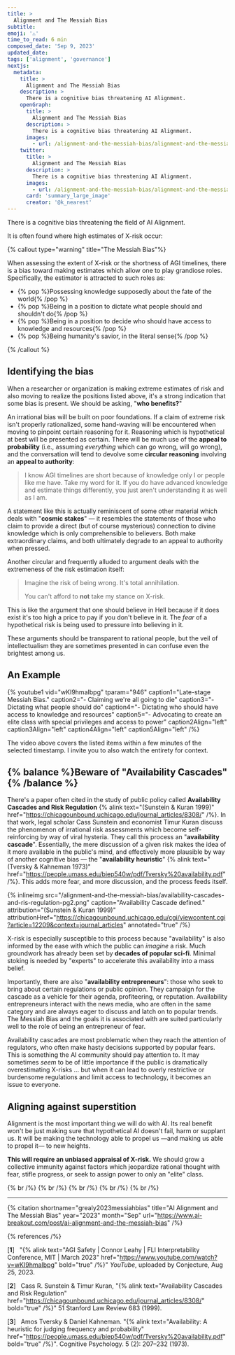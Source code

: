 ```yaml
---
title: >
  Alignment and The Messiah Bias
subtitle:
emoji: '⚠️'
time_to_read: 6 min
composed_date: 'Sep 9, 2023'
updated_date:
tags: ['alignment', 'governance']
nextjs:
  metadata:
    title: >
      Alignment and The Messiah Bias
    description: >
      There is a cognitive bias threatening AI Alignment.
    openGraph:
      title: >
        Alignment and The Messiah Bias
      description: >
        There is a cognitive bias threatening AI Alignment.
      images:
        - url: /alignment-and-the-messiah-bias/alignment-and-the-messiah-bias.png
    twitter:
      title: >
        Alignment and The Messiah Bias
      description: >
        There is a cognitive bias threatening AI Alignment.
      images:
        - url: /alignment-and-the-messiah-bias/alignment-and-the-messiah-bias.png
      card: 'summary_large_image'
      creator: '@k_nearest'
---
```


<!-- ## Biased Risk Estimations -->

There is a cognitive bias threatening the field of AI Alignment.

<!-- It is recognizable often by the **high estimations of X-risk** it produces. -->

It is often found where high estimates of X-risk occur:

<!-- It's caused by an attraction toward emotionally gratifying self-images: -->

<!-- It's caused by an attraction toward gratifying roles: -->

{% callout type="warning" title="The Messiah Bias"%}

When assessing the extent of X-risk or the shortness of AGI timelines, there is a bias toward making estimates which allow one to play grandiose roles. Specifically, the estimator is attracted to such roles as:

- {% pop %}Possessing knowledge supposedly about the fate of the world{% /pop %}
- {% pop %}Being in a position to dictate what people should and shouldn't do{% /pop %}
- {% pop %}Being in a position to decide who should have access to knowledge and resources{% /pop %}
- {% pop %}Being humanity's savior, in the literal sense{% /pop %}

{% /callout %}

## Identifying the bias

When a researcher or organization is making extreme estimates of risk and also moving to realize the positions listed above, it's a strong indication that some bias is present. We should be asking, "**who benefits?**"

An irrational bias will be built on poor foundations. If a claim of extreme risk isn't properly rationalized, some hand-waving will be encountered when moving to pinpoint certain reasoning for it. Reasoning which is hypothetical at best will be presented as certain. There will be much use of the **appeal to probability** (i.e., assuming _everything_ which can go wrong, will go wrong), and the conversation will tend to devolve some **circular reasoning** involving an **appeal to authority**:

> I know AGI timelines are short because of knowledge only I or people like me have. Take my word for it.
> If you do have advanced knowledge and estimate things differently, you just aren't understanding it as well as I am.

A statement like this is actually reminiscent of some other material which deals with "**cosmic stakes**" &#8212; it resembles the statements of those who claim to provide a direct (but of course mysterious) connection to divine knowledge which is only comprehensible to believers. Both make extraordinary claims, and both ultimately degrade to an appeal to authority when pressed.

Another circular and frequently alluded to argument deals with the extremeness of the risk estimation itself:

> Imagine the risk of being wrong. It's total annihilation.
>
> You can't afford to **not** take my stance on X-risk.

This is like the argument that one should believe in Hell because if it does exist it's too high a price to pay if you don't believe in it. The _fear_ of a hypothetical risk is being used to pressure into believing in it.

These arguments should be transparent to rational people, but the veil of intellectualism they are sometimes presented in can confuse even the brightest among us.

## An Example

{% youtube1 vid="wKI9hmaIbpg" tparam="946"
caption1="Late-stage Messiah Bias."
caption2="- Claiming we're all going to die"
caption3="- Dictating what people should do"
caption4="- Dictating who should have access to knowledge and resources"
caption5="- Advocating to create an elite class with special privileges and access to power"
caption2Align="left"
caption3Align="left"
caption4Align="left"
caption5Align="left"
/%}

The video above covers the listed items within a few minutes of the selected timestamp. I invite you to also watch the entirety for context.

## {% balance %}Beware of "Availability Cascades" {% /balance %}

There's a paper often cited in the study of public policy called **Availability Cascades and Risk Regulation** {% alink text="(Sunstein & Kuran 1999)" href="https://chicagounbound.uchicago.edu/journal_articles/8308/" /%}. In that work, legal scholar Cass Sunstein and economist Timur Kuran discuss the phenomenon of irrational risk assessments which become self-reinforcing by way of viral hysteria. They call this process an "**availability cascade**". Essentially, the mere discussion of a given risk makes the idea of it more available in the public's mind, and effectively more plausible by way of another cognitive bias &#8212; the "**availability heuristic**" {% alink text="(Tversky & Kahneman 1973)" href="https://people.umass.edu/biep540w/pdf/Tversky%20availability.pdf" /%}. This adds more fear, and more discussion, and the process feeds itself.

{% inlineimg src="/alignment-and-the-messiah-bias/availability-cascades-and-ris-regulation-pg2.png" caption="Availability Cascade defined." attribution="(Sunstein & Kuran 1999)" attributionHref="https://chicagounbound.uchicago.edu/cgi/viewcontent.cgi?article=12209&context=journal_articles" annotated="true" /%}

X-risk is especially susceptible to this process because "availability" is also informed by the ease with which the public can _imagine_ a risk. Much groundwork has already been set by **decades of popular sci-fi**. Minimal stoking is needed by "experts" to accelerate this availability into a mass belief.

Importantly, there are also "**availability entrepreneurs**": those who seek to bring about certain regulations or public opinion. They campaign for the cascade as a vehicle for their agenda, profiteering, or reputation. Availability entrepreneurs interact with the news media, who are often in the same category and are always eager to discuss and latch on to popular trends. The Messiah Bias and the goals it is associated with are suited particularly well to the role of being an entrepreneur of fear.

Availability cascades are most problematic when they reach the attention of regulators, who often make hasty decisions supported by popular fears. This is something the AI community should pay attention to. It may sometimes _seem_ to be of little importance if the public is dramatically overestimating X-risks ... but when it can lead to overly restrictive or burdensome regulations and limit access to technology, it becomes an issue to everyone.

## Aligning against superstition

Alignment is the most important thing we will do with AI. Its real benefit won't be just making sure that hypothetical AI doesn't fail, harm or supplant us. It will be making the technology able to propel us &#8212;and making us able to propel it&#8212; to new heights.

**This will require an unbiased appraisal of X-risk.** We should grow a collective immunity against factors which jeopardize rational thought with fear, stifle progress, or seek to assign power to only an "elite" class.

{% br /%}
{% br /%}
{% br /%}
{% br /%}
{% br /%}

---

{% citation
shortname="grealy2023messiahbias"
title="AI Alignment and The Messiah Bias"
year="2023"
month="Sep"
url="https://www.ai-breakout.com/post/ai-alignment-and-the-messiah-bias"
/%}

{% references /%}

[**1**] &nbsp; "{% alink text="AGI Safety | Connor Leahy | FLI Interpretability Conference, MIT | March 2023" href="https://www.youtube.com/watch?v=wKI9hmaIbpg" bold="true" /%}" _YouTube_, uploaded by Conjecture, Aug 25, 2023.

[**2**] &nbsp; Cass R. Sunstein & Timur Kuran, "{% alink text="Availability Cascades and Risk Regulation" href="https://chicagounbound.uchicago.edu/journal_articles/8308/" bold="true" /%}" 51 Stanford Law Review 683 (1999).

[**3**] &nbsp; Amos Tversky & Daniel Kahneman. "{% alink text="Availability: A heuristic for judging frequency and probability" href="https://people.umass.edu/biep540w/pdf/Tversky%20availability.pdf" bold="true" /%}". Cognitive Psychology. 5 (2): 207–232 (1973).
